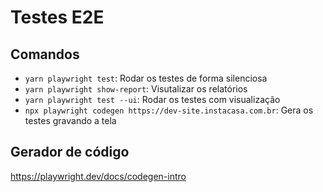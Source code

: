 # Testes E2E

## Comandos

- `yarn playwright test`: Rodar os testes de forma silenciosa
- `yarn playwright show-report`: Visutalizar os relatórios
- `yarn playwright test --ui`: Rodar os testes com visualização
- `npx playwright codegen https://dev-site.instacasa.com.br`: Gera os testes gravando a tela

## Gerador de código
https://playwright.dev/docs/codegen-intro